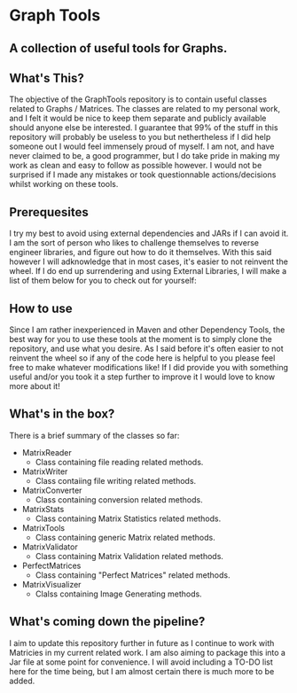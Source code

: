 # Graph Tools

## A collection of useful tools for Graphs.

## What's This?

The objective of the GraphTools repository is to contain useful classes related to Graphs / Matrices.
The classes are related to my personal work, and I felt it would be nice to keep them separate and publicly available should anyone else be interested. 
I guarantee that 99% of the stuff in this repository will probably be useless to you but nethertheless if I did help someone out I would feel immensely proud of myself.
I am not, and have never claimed to be, a good programmer, but I do take pride in making my work as clean and easy to follow as possible however.
I would not be surprised if I made any mistakes or took questionnable actions/decisions whilst working on these tools. 

## Prerequesites

I try my best to avoid using external dependencies and JARs if I can avoid it. I am the sort of person who likes to challenge themselves to reverse engineer libraries, and figure out how to do it themselves. With this said however I will adknowledge that in most cases, it's easier to not reinvent the wheel. 
If I do end up surrendering and using External Libraries, I will make a list of them below for you to check out for yourself:

## How to use

Since I am rather inexperienced in Maven and other Dependency Tools, the best way for you to use these tools at the moment is to simply clone the repository, and use what you desire. As I said before it's often easier to not reinvent the wheel so if any of the code here is helpful to you please feel free to make whatever modifications like! If I did provide you with something useful and/or you took it a step further to improve it I would love to know more about it!

## What's in the box?

There is a brief summary of the classes so far:

* MatrixReader
  * Class containing file reading related methods.
* MatrixWriter
  * Class contaiing file writing related methods.
* MatrixConverter
  * Class containing conversion related methods.
* MatrixStats
  * Class containing Matrix Statistics related methods.
* MatrixTools
  * Class containing generic Matrix related methods.
* MatrixValidator
  * Class containing Matrix Validation related methods.
* PerfectMatrices
  * Class containing "Perfect Matrices" related methods.
* MatrixVisualizer
  * Clalss containing Image Generating methods.

## What's coming down the pipeline?

I aim to update this repository further in future as I continue to work with Matricies in my current related work. I am also aiming to package this into a Jar file at some point for convenience. I will avoid including a TO-DO list here for the time being, but I am almost certain there is much more to be added. 